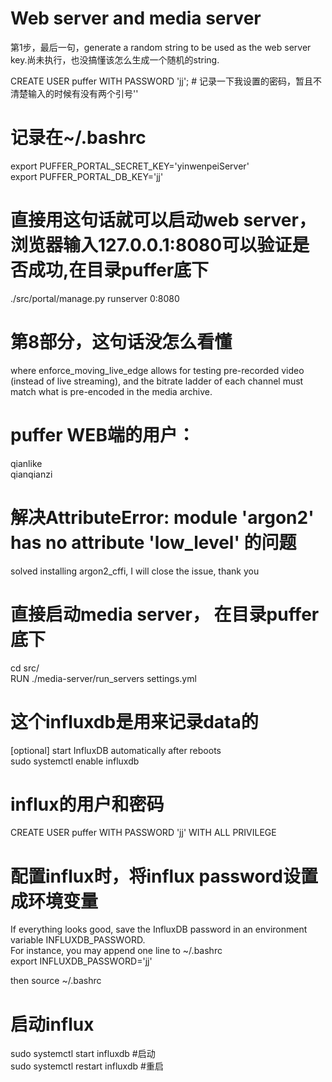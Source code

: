 # Web server and media server  
第1步，最后一句，generate a random string to be used as the web server key.尚未执行，也没搞懂该怎么生成一个随机的string.  
  
  
CREATE USER puffer WITH PASSWORD 'jj';   # 记录一下我设置的密码，暂且不清楚输入的时候有没有两个引号''  
  
# 记录在~/.bashrc    
export PUFFER_PORTAL_SECRET_KEY='yinwenpeiServer'  
export PUFFER_PORTAL_DB_KEY='jj'  
  
# 直接用这句话就可以启动web server， 浏览器输入127.0.0.1:8080可以验证是否成功,在目录puffer底下    
  ./src/portal/manage.py runserver 0:8080  
   
   
# 第8部分，这句话没怎么看懂 
where enforce_moving_live_edge allows for testing pre-recorded video (instead of live streaming), and the bitrate ladder of each channel must match what is pre-encoded in the media archive.  
  
# puffer  WEB端的用户：    
qianlike  
qianqianzi   
  
# 解决AttributeError: module 'argon2' has no attribute 'low_level'  的问题    
solved installing argon2_cffi, I will close the issue, thank you  

# 直接启动media server， 在目录puffer底下  
cd src/  
RUN  ./media-server/run_servers settings.yml  
  

# 这个influxdb是用来记录data的  
[optional] start InfluxDB automatically after reboots  
sudo systemctl enable influxdb  

# influx的用户和密码  
CREATE USER puffer WITH PASSWORD 'jj' WITH ALL PRIVILEGE  

# 配置influx时，将influx password设置成环境变量  
If everything looks good, save the InfluxDB password in an environment variable INFLUXDB_PASSWORD.  
For instance, you may append one line to ~/.bashrc  
export INFLUXDB_PASSWORD='jj'  

then  source ~/.bashrc  

# 启动influx  
sudo systemctl start influxdb  #启动  
sudo systemctl restart influxdb #重启  




 

